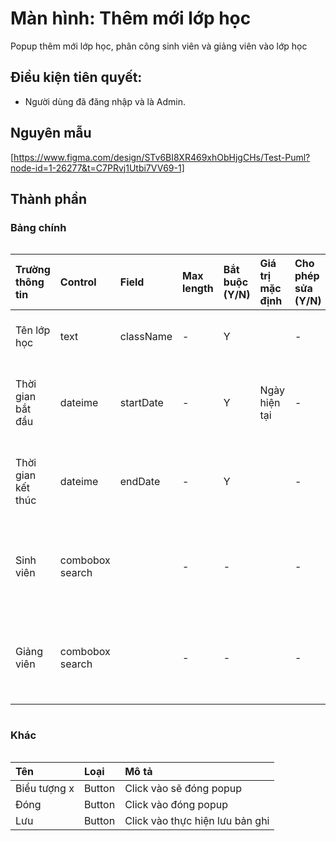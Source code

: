 # Màn hình: Thêm mới lớp học
Popup thêm mới lớp học, phân công sinh viên và giảng viên vào lớp học

## Điều kiện tiên quyết:

- Người dùng đã đăng nhập và là Admin.

## Nguyên mẫu
[https://www.figma.com/design/STv6BI8XR469xhObHjgCHs/Test-Puml?node-id=1-26277&t=C7PRvj1Utbi7VV69-1]

## Thành phần

### Bảng chính

<div style="overflow-x:auto">

| Trường thông tin   | Control         | Field     | Max length | Bắt buộc (Y/N) | Giá trị mặc định | Cho phép sửa (Y/N) | Mô tả                               |
| :----------------- | :-------------- | :-------- | :--------- | :------------- | :--------------- | :----------------- | :---------------------------------- |
| Tên lớp học        | text            | className | -          | Y              |                  | -                  | Thông tin tên lớp học               |
| Thời gian bắt đầu  | dateime         | startDate | -          | Y              | Ngày hiện tại    | -                  | Thời gian bắt đầu lớp học           |
| Thời gian kết thúc | dateime         | endDate   | -          | Y              |                  | -                  | Thời gian kết thúc lớp học          |
| Sinh viên          | combobox search |           | -          | -              |                  | -                  | Chọn sinh viên từ danh sách đã tạo  |
| Giảng viên         | combobox search |           | -          | -              |                  | -                  | Chọn giảng viên từ danh sách đã tạo |


</div>

### Khác

<div style="overflow-x:auto">

| Tên          | Loại   | Mô tả                           |
| :----------- | :----- | :------------------------------ |
| Biểu tượng x | Button | Click vào sẽ đóng popup         |
| Đóng         | Button | Click vào đóng popup            |
| Lưu          | Button | Click vào thực hiện lưu bản ghi |

</div>

